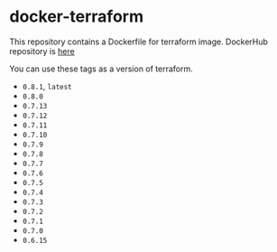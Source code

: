 # docker-terraform

This repository contains a Dockerfile for terraform image.
DockerHub repository is [here](https://hub.docker.com/r/shufo/terraform/)

You can use these tags as a version of terraform.

- `0.8.1`, `latest`
- `0.8.0`
- `0.7.13`
- `0.7.12`
- `0.7.11`
- `0.7.10`
- `0.7.9`
- `0.7.8`
- `0.7.7`
- `0.7.6`
- `0.7.5`
- `0.7.4`
- `0.7.3`
- `0.7.2`
- `0.7.1`
- `0.7.0`
- `0.6.15`
